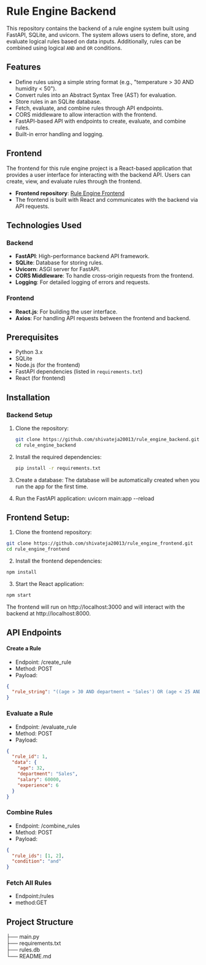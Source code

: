 # Rule Engine Backend

This repository contains the backend of a rule engine system built using FastAPI, SQLite, and uvicorn. The system allows users to define, store, and evaluate logical rules based on data inputs. Additionally, rules can be combined using logical `AND` and `OR` conditions.

## Features

- Define rules using a simple string format (e.g., "temperature > 30 AND humidity < 50").
- Convert rules into an Abstract Syntax Tree (AST) for evaluation.
- Store rules in an SQLite database.
- Fetch, evaluate, and combine rules through API endpoints.
- CORS middleware to allow interaction with the frontend.
- FastAPI-based API with endpoints to create, evaluate, and combine rules.
- Built-in error handling and logging.

## Frontend

The frontend for this rule engine project is a React-based application that provides a user interface for interacting with the backend API. Users can create, view, and evaluate rules through the frontend.

- **Frontend repository**: [Rule Engine Frontend](https://github.com/shivateja20013/rule_engine_frontend)
- The frontend is built with React and communicates with the backend via API requests.

## Technologies Used

### Backend
- **FastAPI**: High-performance backend API framework.
- **SQLite**: Database for storing rules.
- **Uvicorn**: ASGI server for FastAPI.
- **CORS Middleware**: To handle cross-origin requests from the frontend.
- **Logging**: For detailed logging of errors and requests.

### Frontend
- **React.js**: For building the user interface.
- **Axios**: For handling API requests between the frontend and backend.

## Prerequisites

- Python 3.x
- SQLite
- Node.js (for the frontend)
- FastAPI dependencies (listed in `requirements.txt`)
- React (for frontend)

## Installation

### Backend Setup

1. Clone the repository:
   ```bash
   git clone https://github.com/shivateja20013/rule_engine_backend.git
   cd rule_engine_backend
   ```

2. Install the required dependencies:
    ```bash
    pip install -r requirements.txt
    ```

3. Create a database: The database will be automatically created when you run the app for the first time.

4. Run the FastAPI application:
uvicorn main:app --reload

## Frontend Setup:
1. Clone the frontend repository:
```bash
git clone https://github.com/shivateja20013/rule_engine_frontend.git
cd rule_engine_frontend 
```

2. Install the frontend dependencies: 
```bash 
npm install 
```

3. Start the React application:
```bash
npm start
```

The frontend will run on http://localhost:3000 and will interact with the backend at http://localhost:8000.

## API Endpoints
#### Create a Rule
+ Endpoint: /create_rule
+ Method: POST
+ Payload:
```json
{
  "rule_string": "((age > 30 AND department = 'Sales') OR (age < 25 AND department = 'Marketing')) AND (salary > 50000 OR experience > 5)"
}
```

### Evaluate a Rule
+ Endpoint: /evaluate_rule
+ Method: POST
+ Payload:
```json
{
  "rule_id": 1,
  "data": {
    "age": 32,
    "department": "Sales",
    "salary": 60000,
    "experience": 6
  }
}

```

### Combine Rules
+ Endpoint: /combine_rules
+ Method: POST
+ Payload:
```json
{
  "rule_ids": [1, 2],
  "condition": "and"
}

```

### Fetch All Rules
+ Endpoint:/rules
+ method:GET

## Project Structure
├── main.py            
├── requirements.txt   
├── rules.db             
└── README.md            


